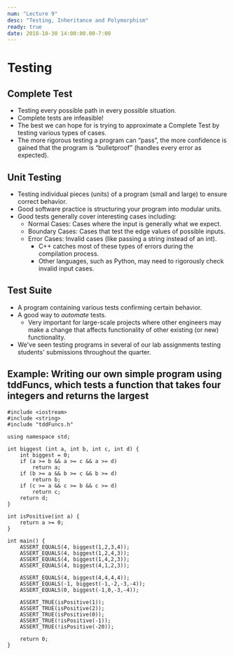 ```yaml
---
num: "Lecture 9"
desc: "Testing, Inheritance and Polymorphism"
ready: true
date: 2018-10-30 14:00:00.00-7:00
---
```


# Testing

## Complete Test
* Testing every possible path in every possible situation.
* Complete tests are infeasible!
* The best we can hope for is trying to approximate a Complete Test by testing various types of cases.
* The more rigorous testing a program can “pass”, the more confidence is gained that the program is “bulletproof” (handles every error as expected).

## Unit Testing
* Testing individual pieces (units) of a program (small and large) to ensure correct behavior.
* Good software practice is structuring your program into modular units.
* Good tests generally cover interesting cases including:
	* Normal Cases: Cases where the input is generally what we expect.
	* Boundary Cases: Cases that test the edge values of possible inputs.
	* Error Cases: Invalid cases (like passing a string instead of an int).
		* C++ catches most of these types of errors during the compilation process.
		* Other languages, such as Python, may need to rigorously check invalid input cases.

## Test Suite
* A program containing various tests confirming certain behavior.
* A good way to <i>automate</i> tests.
	* Very important for large-scale projects where other engineers may make a change that affects functionality of other existing (or new) functionality.
* We've seen testing programs in several of our lab assignments testing students' submissions throughout the quarter.

## Example: Writing our own simple program using tddFuncs, which tests a function that takes four integers and returns the largest

```
#include <iostream>
#include <string>
#include "tddFuncs.h"

using namespace std;

int biggest (int a, int b, int c, int d) {
	int biggest = 0;
	if (a >= b && a >= c && a >= d)
		return a;
	if (b >= a && b >= c && b >= d)
		return b;
	if (c >= a && c >= b && c >= d)
		return c;
	return d;
}

int isPositive(int a) {
	return a >= 0;
}

int main() {
	ASSERT_EQUALS(4, biggest(1,2,3,4));
	ASSERT_EQUALS(4, biggest(1,2,4,3));
	ASSERT_EQUALS(4, biggest(1,4,2,3));
	ASSERT_EQUALS(4, biggest(4,1,2,3));

	ASSERT_EQUALS(4, biggest(4,4,4,4));
	ASSERT_EQUALS(-1, biggest(-1,-2,-3,-4));
	ASSERT_EQUALS(0, biggest(-1,0,-3,-4));

	ASSERT_TRUE(isPositive(1));
	ASSERT_TRUE(isPositive(2));
	ASSERT_TRUE(isPositive(0));
	ASSERT_TRUE(!isPositive(-1));
	ASSERT_TRUE(!isPositive(-20));

	return 0;
}
```

